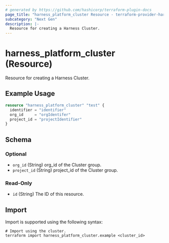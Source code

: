 ```yaml
---
# generated by https://github.com/hashicorp/terraform-plugin-docs
page_title: "harness_platform_cluster Resource - terraform-provider-harness"
subcategory: "Next Gen"
description: |-
  Resource for creating a Harness Cluster.
---
```


# harness_platform_cluster (Resource)

Resource for creating a Harness Cluster.

## Example Usage

```terraform
resource "harness_platform_cluster" "test" {
  identifier = "identifier"
  org_id     = "orgIdentifer"
  project_id = "projectIdentifier"
}
```

<!-- schema generated by tfplugindocs -->
## Schema

### Optional

- `org_id` (String) org_id of the Cluster group.
- `project_id` (String) project_id of the Cluster group.

### Read-Only

- `id` (String) The ID of this resource.

## Import

Import is supported using the following syntax:

```shell
# Import using the cluster.
terraform import harness_platform_cluster.example <cluster_id>
```
